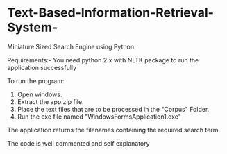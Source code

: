 # Text-Based-Information-Retrieval-System-
Miniature Sized Search Engine using Python.

Requirements:-
You need python 2.x with NLTK package to run the application successfully

To run the program:
1. Open windows.
2. Extract the app.zip file.
3. Place the text files that are to be processed in the "Corpus" Folder.
4. Run the exe file named "WindowsFormsApplication1.exe" 

The application returns the filenames containing the required search term.

The code is well commented and self explanatory

